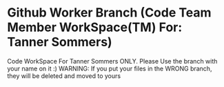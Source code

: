 # Github Worker Branch (Code Team Member WorkSpace(TM) For: Tanner Sommers)
Code WorkSpace For Tanner Sommers ONLY. Please Use the branch with your name on it :)
WARNING: If you put your files in the WRONG branch, they will be deleted and moved to yours 
